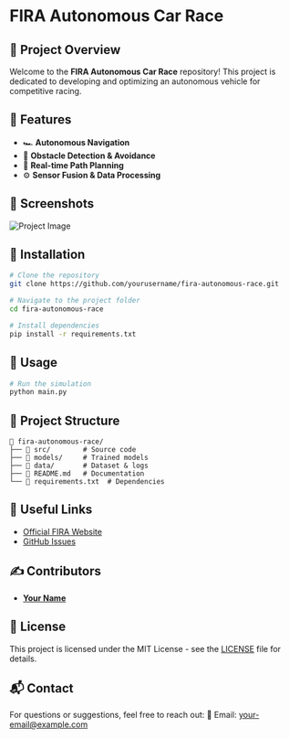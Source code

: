 # FIRA Autonomous Car Race

## 🚗 Project Overview
Welcome to the **FIRA Autonomous Car Race** repository! This project is dedicated to developing and optimizing an autonomous vehicle for competitive racing.

## 📌 Features
- 🏎️ **Autonomous Navigation**
- 🎯 **Obstacle Detection & Avoidance**
- 🏁 **Real-time Path Planning**
- ⚙️ **Sensor Fusion & Data Processing**

## 📸 Screenshots
![Project Image](https://via.placeholder.com/800x400 "Project Screenshot")

## 🔧 Installation
```bash
# Clone the repository
git clone https://github.com/yourusername/fira-autonomous-race.git

# Navigate to the project folder
cd fira-autonomous-race

# Install dependencies
pip install -r requirements.txt
```

## 🚀 Usage
```bash
# Run the simulation
python main.py
```

## 📂 Project Structure
```
📁 fira-autonomous-race/
├── 📂 src/        # Source code
├── 📂 models/     # Trained models
├── 📂 data/       # Dataset & logs
├── 📄 README.md   # Documentation
└── 📄 requirements.txt  # Dependencies
```

## 🔗 Useful Links
- [Official FIRA Website](https://www.fira.com)
- [GitHub Issues](https://github.com/yourusername/fira-autonomous-race/issues)

## ✍️ Contributors
- **[Your Name](https://github.com/yourusername)**

## 📜 License
This project is licensed under the MIT License - see the [LICENSE](LICENSE) file for details.

## 📬 Contact
For questions or suggestions, feel free to reach out:
📧 Email: [your-email@example.com](mailto:your-email@example.com)

